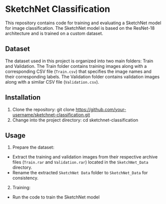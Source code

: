 # SketchNet Classification

This repository contains code for training and evaluating a SketchNet model for image classification. The SketchNet model is based on the ResNet-18 architecture and is trained on a custom dataset.

## Dataset

The dataset used in this project is organized into two main folders: Train and Validation. The Train folder contains training images along with a corresponding CSV file (`Train.csv`) that specifies the image names and their corresponding labels. The Validation folder contains validation images along with a similar CSV file (`Validation.csv`).

## Installation

1. Clone the repository: git clone https://github.com/your-username/sketchnet-classification.git
2. Change into the project directory: cd sketchnet-classification
## Usage

1. Prepare the dataset:
- Extract the training and validation images from their respective archive files (`Train.rar` and `Validation.rar`) located in the `SketchNet_Data` directory.
- Rename the extracted `SketchNet Data` folder to `SketchNet_Data` for consistency.

2. Training:
- Run the code to train the SketchNet model
